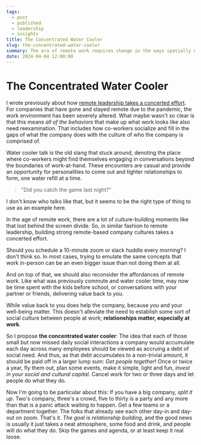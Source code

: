 ```yaml
---
tags: 
  - post
  - published
  - leadership
  - insights
title: The Concentrated Water Cooler
slug: the-concentrated-water-cooler
summary: The era of remote work requires change in the ways spatially established habits have been disrupted, including socializing and culture building.
date: 2024-04-04 12:00:00
---
```



# The Concentrated Water Cooler

I wrote previously about how [remote leadership takes a concerted effort](/blog/remote-leadership-takes-a-concerted-effort). For companies that have gone and stayed remote due to the pandemic, the work environment has been severely altered. What maybe wasn't so clear is that this means *all of the behaviors* that make up what work looks like also need reexamination. That includes how co-workers socialize and fill in the gaps of what the company does with the culture of who the company is comprised of.

Water cooler talk is the old slang that stuck around, denoting the place where co-workers might find themselves engaging in conversations beyond the boundaries of work-at-hand. These encounters are casual and provide an opportunity for personalities to come out and tighter relationships to form, one water refill at a time.

> "Did you catch the game last night?"

I don't know who talks like that, but it seems to be the right type of thing to use as an example here.

In the age of remote work, there are a lot of culture-building moments like that lost behind the screen divide. So, in similar fashion to remote leadership, building strong remote-based company cultures takes a concerted effort.

Should you schedule a 10-minute zoom or slack huddle every morning? I don't think so. In most cases, trying to emulate the same concepts that work in-person can be an even bigger issue than not doing them at all.

And on top of that, we should also reconsider the affordances of remote work. Like what was previously commute and water cooler time, may now be time spent with the kids before school, or conversations with your partner or friends, delivering value back to *you*.

While value back to you does help the company, because *you* and your well-being matter. This doesn't alleviate the need to establish some sort of social culture between people at work; **relationships matter, especially at work**.

So I propose **the concentrated water cooler**: The idea that each of those small but now missed daily social interactions a company would accumulate each day across many employees should be viewed as accruing a debt of social need. And thus, as that debt accumulates to a non-trivial amount, it should be paid off in a larger lump sum: *Get people together*! Once or twice a year, fly them out, plan some events, make it simple, light and fun, *invest in your social and cultural capital*. Cancel work for two or three days and let people do what they do. 

Now I'm going to be particular about this: If you have a big company, *split it up*. Two's company, three's a crowd, five to thirty is a party and any more than that is a panic attack waiting to happen. Get a few teams or a department together. The folks that already see each other day-in and day-out on zoom. That's it. *The goal is relationship building*, and the good news is usually it just takes a neat atmosphere, some food and drink, and people will do what they do. Skip the games and agenda, or at least keep it real loose.